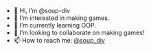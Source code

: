 - 👋 Hi, I’m @soup-div
- 👀 I’m interested in making games.
- 🌱 I’m currently learning OOP.
- 💞️ I’m looking to collaborate on making games!
- 📫 How to reach me: [@soup_div](https://twitter.com/soup_div)
